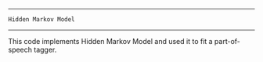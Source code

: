 __________________________

    Hidden Markov Model
__________________________

This code implements Hidden Markov Model and used it to fit a part-of-speech tagger.
